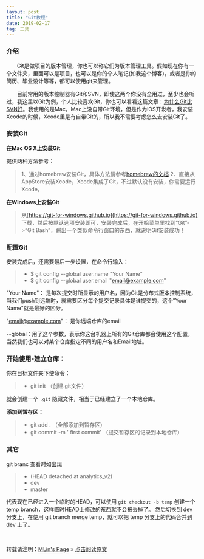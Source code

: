 ```yaml
---
layout: post
title: "Git教程"
date: 2019-02-17
tag: 工具 
---
```


### 介绍

　　Git是做项目的版本管理，你也可以称它们为版本管理工具。假如现在你有一个文件夹，里面可以是项目，也可以是你的个人笔记(如我这个博客)，或者是你的简历、毕业设计等等，都可以使用git来管理。

　　目前常用的版本控制器有Git和SVN，即使这两个你没有全用过，至少也会听过，我这里以Git为例，个人比较喜欢Git，你也可以看看这篇文章：[为什么Git比SVN好](http://www.worldhello.net/2012/04/12/why-git-is-better-than-svn.html)。我使用的是Mac，Mac上没自带Git环境，但是作为iOS开发者，我安装Xcode的时候，Xcode里是有自带Git的，所以我不需要考虑怎么去安装Git了。

### 安装Git

**在Mac OS X上安装Git**

提供两种方法参考：

> 1、通过homebrew安装Git，具体方法请参考[homebrew的文档](http://brew.sh/)
> 2、直接从AppStore安装Xcode，Xcode集成了Git，不过默认没有安装，你需要运行Xcode。

**在Windows上安装Git**

> 从[https://git-for-windows.github.io](https://git-for-windows.github.io) 下载，然后按默认选项安装即可，安装完成后，在开始菜单里找到“Git”->“Git Bash”，蹦出一个类似命令行窗口的东西，就说明Git安装成功！


### 配置Git

安装完成后，还需要最后一步设置，在命令行输入：

>* $ git config --global user.name "Your Name"
>* $ git config --global user.email "email@example.com"

"Your Name"： 是每次提交时所显示的用户名，因为Git是分布式版本控制系统，当我们push到远端时，就需要区分每个提交记录具体是谁提交的，这个"Your Name"就是最好的区分。

"email@example.com"： 是你远端仓库的email

--global：用了这个参数，表示你这台机器上所有的Git仓库都会使用这个配置，当然我们也可以对某个仓库指定不同的用户名和Email地址。



### 开始使用-建立仓库：

你在目标文件夹下使命令：

>* git init  （创建.git文件）

就会创建一个 `.git` 隐藏文件，相当于已经建立了一个本地仓库。

**添加到暂存区：**

>* git add .   （全部添加到暂存区）
>* git commit -m ' first commit'  （提交暂存区的记录到本地仓库）


### 其它

git branc 查看时如出现

>*  (HEAD detached at analytics_v2)
>*  dev
>*  master

代表现在已经进入一个临时的HEAD，可以使用 `git checkout -b temp` 创建一个 temp branch，这样临时HEAD上修改的东西就不会被丢掉了。
然后切换到 dev 分支上，在使用 git branch merge temp，就可以把 temp 分支上的代码合并到 dev 上了。

<br>

转载请注明：[MLin's Page](https://www.sudo.org.cn) » [点击阅读原文](https:www.sudo.org.cn/2019/02/GitTutorial/)
